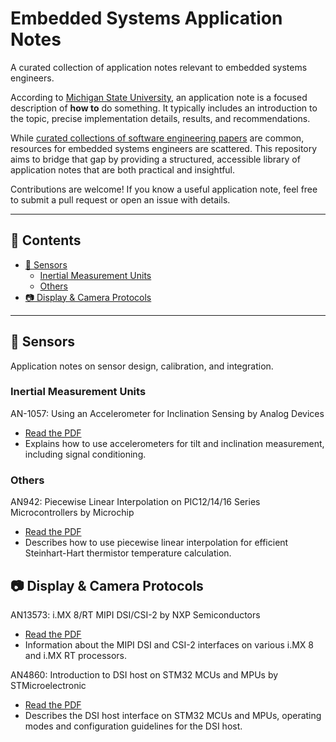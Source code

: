 # Embedded Systems Application Notes <!-- omit in toc -->

A curated collection of application notes relevant to embedded systems engineers.

According to [Michigan State University](https://www.egr.msu.edu/classes/ece480/capstone/docs/app_note.html), an application note is a focused description of **how to** do something. It typically includes an introduction to the topic, precise implementation details, results, and recommendations.

While [curated collections of software engineering papers](https://interviewready.io/blog/white-papers-worth-reading-for-software-engineers) are common, resources for embedded systems engineers are scattered. This repository aims to bridge that gap by providing a structured, accessible library of application notes that are both practical and insightful.

Contributions are welcome! If you know a useful application note, feel free to submit a pull request or open an issue with details.


---

## 📖 Contents <!-- omit in toc -->
- [📡 Sensors](#-sensors)
  - [Inertial Measurement Units](#inertial-measurement-units)
  - [Others](#others)
- [📷 Display \& Camera Protocols](#-display--camera-protocols)

---

## 📡 Sensors
Application notes on sensor design, calibration, and integration.

### Inertial Measurement Units

AN-1057: Using an Accelerometer for Inclination Sensing by Analog Devices
- [Read the PDF](https://www.analog.com/media/en/technical-documentation/app-notes/an-1057.pdf)
- Explains how to use accelerometers for tilt and inclination measurement, including signal conditioning.


### Others
AN942: Piecewise Linear Interpolation on PIC12/14/16 Series
Microcontrollers by Microchip
- [Read the PDF](https://ww1.microchip.com/downloads/en/AppNotes/00942A.pdf)
- Describes how to use piecewise linear interpolation for efficient Steinhart-Hart thermistor temperature calculation.

## 📷 Display & Camera Protocols
AN13573: i.MX 8/RT MIPI DSI/CSI-2 by NXP Semiconductors
- [Read the PDF](https://www.nxp.com/docs/en/application-note/AN13573.pdf)
- Information about the MIPI DSI and CSI-2 interfaces on various i.MX 8 and i.MX RT processors.

AN4860: Introduction to DSI host on STM32 MCUs and MPUs by STMicroelectronic
- [Read the PDF](https://www.st.com/resource/en/application_note/an4860-introduction-to-dsi-host-on-stm32-mcus-and-mpus-stmicroelectronics.pdf)
-  Describes the DSI host interface on STM32 MCUs and MPUs, operating modes and configuration guidelines for the DSI host.
